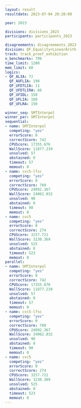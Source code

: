 ```yaml
---
layout: result
resultdate: 2023-07-04 20:20:09

year: 2023

divisions: divisions_2023
participants: participants_2023

disagreements: disagreements_2023
division: QF_Equality+LinearArith
track: track_proof_exhibition
n_benchmarks: 799
time_limit: 1200
mem_limit: 60
logics:
- QF_ALIA: 72
  QF_AUFLIA: 190
  QF_UFDTLIA: 11
  QF_UFDTLIRA: 66
  QF_UFIDL: 150
  QF_UFLIA: 160
  QF_UFLRA: 150

winner_seq: SMTInterpol
winner_par: SMTInterpol
sequential:
- name: SMTInterpol
  competing: "yes"
  errorScore: 0
  correctScore: 742
  CPUScore: 17355.676
  WallScore: 11877.239
  unsolved: 57
  abstained: 0
  timeout: 57
  memout: 0
- name: cvc5-lfsc
  competing: "yes"
  errorScore: 0
  correctScore: 709
  CPUScore: 24092.367
  WallScore: 24062.032
  unsolved: 90
  abstained: 0
  timeout: 90
  memout: 0
- name: cvc5
  competing: "yes"
  errorScore: 0
  correctScore: 274
  CPUScore: 3257.721
  WallScore: 3230.369
  unsolved: 525
  abstained: 0
  timeout: 523
  memout: 0
parallel:
- name: SMTInterpol
  competing: "yes"
  errorScore: 0
  correctScore: 742
  CPUScore: 17355.676
  WallScore: 11877.239
  unsolved: 57
  abstained: 0
  timeout: 57
  memout: 0
- name: cvc5-lfsc
  competing: "yes"
  errorScore: 0
  correctScore: 709
  CPUScore: 24092.367
  WallScore: 24062.032
  unsolved: 90
  abstained: 0
  timeout: 90
  memout: 0
- name: cvc5
  competing: "yes"
  errorScore: 0
  correctScore: 274
  CPUScore: 3257.721
  WallScore: 3230.369
  unsolved: 525
  abstained: 0
  timeout: 523
  memout: 0
---
```

